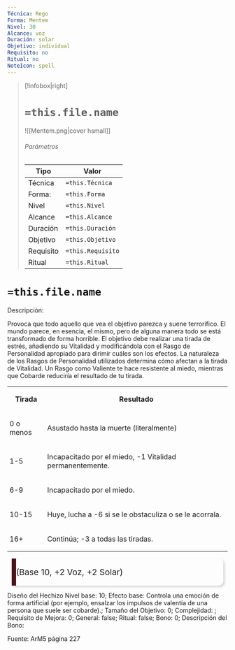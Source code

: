 ```yaml
---
Técnica: Rego
Forma: Mentem
Nivel: 30
Alcance: voz 
Duración: solar  
Objetivo: individual
Requisito: no
Ritual: no
NoteIcon: spell
---
```


> [!infobox|right]
> # `=this.file.name`
> ![[Mentem.png|cover hsmall]]
> ###### Parámetros
> Tipo |  Valor |
> ---|---|
> Técnica  | `=this.Técnica`  |
> Forma: | `=this.Forma`  |
> Nivel | `=this.Nivel`  |
> Alcance | `=this.Alcance` |
> Duración | `=this.Duración` |
> Objetivo | `=this.Objetivo` |
> Requisito | `=this.Requisito` |
> Ritual | `=this.Ritual` |

# `=this.file.name`
Descripción: <div style="min-height: var(--body-default-line-height);"><p>Provoca que todo aquello que vea el objetivo parezca y suene terrorífico. El mundo parece, en esencia, el mismo, pero de alguna manera todo se está transformado de forma horrible. El objetivo debe realizar una tirada de estrés, añadiendo su Vitalidad y modificándola con el Rasgo de Personalidad apropiado para dirimir cuáles son los efectos. La naturaleza de los Rasgos de Personalidad utilizados determina cómo afectan a la tirada de Vitalidad. Un Rasgo como Valiente te hace resistente al miedo, mientras que Cobarde reduciría el resultado de tu tirada.</p></div><table style="color: var(--body-active-color); border: 1px solid var(--body-active-color);"><tbody><tr><th style="padding: 2px 5px; empty-cells: show; min-width: 10px; color: var(--body-active-color); border: 1px solid var(--body-active-color);"><p>Tirada</p></th><th style="padding: 2px 5px; empty-cells: show; min-width: 10px; color: var(--body-active-color); border: 1px solid var(--body-active-color);"><p>Resultado</p></th></tr><tr><td style="padding: 2px 5px; empty-cells: show; min-width: 10px; color: var(--body-active-color); border: 1px solid var(--body-active-color);"><p>0 o menos</p></td><td style="padding: 2px 5px; empty-cells: show; min-width: 10px; color: var(--body-active-color); border: 1px solid var(--body-active-color);"><p>Asustado hasta la muerte (literalmente)</p></td></tr><tr><td style="padding: 2px 5px; empty-cells: show; min-width: 10px; color: var(--body-active-color); border: 1px solid var(--body-active-color);"><p>1-5</p></td><td style="padding: 2px 5px; empty-cells: show; min-width: 10px; color: var(--body-active-color); border: 1px solid var(--body-active-color);"><p>Incapacitado por el miedo, -1 Vitalidad permanentemente.</p></td></tr><tr><td style="padding: 2px 5px; empty-cells: show; min-width: 10px; color: var(--body-active-color); border: 1px solid var(--body-active-color);"><p>6-9</p></td><td style="padding: 2px 5px; empty-cells: show; min-width: 10px; color: var(--body-active-color); border: 1px solid var(--body-active-color);"><p>Incapacitado por el miedo.</p></td></tr><tr><td style="padding: 2px 5px; empty-cells: show; min-width: 10px; color: var(--body-active-color); border: 1px solid var(--body-active-color);"><p>10-15</p></td><td style="padding: 2px 5px; empty-cells: show; min-width: 10px; color: var(--body-active-color); border: 1px solid var(--body-active-color);"><p>Huye, lucha a -6 si se le obstaculiza o se le acorrala.</p></td></tr><tr><td style="padding: 2px 5px; empty-cells: show; min-width: 10px; color: var(--body-active-color); border: 1px solid var(--body-active-color);"><p>16+</p></td><td style="padding: 2px 5px; empty-cells: show; min-width: 10px; color: var(--body-active-color); border: 1px solid var(--body-active-color);"><p>Continúa; -3 a todas las tiradas.</p></td></tr></tbody></table><blockquote style="column-span: all; background: var(--quote-bg-color); color: var(--quote-text-color); padding: var(--quote-padding); font-family: var(--quote-font-family); margin: 10px; border-left: 10px solid rgb(75, 20, 30); border-top-right-radius: 10px; border-bottom-right-radius: 10px; font-size: 1.2rem; line-height: 1.5rem; box-shadow: rgba(44, 44, 44, 0.2) 3px 3px 5px;"><p><span style="font-family: var(--quote-font-family)">(Base 10, +2 Voz, +2 Solar)</span></p></blockquote><p class="" style="min-height: var(--body-default-line-height)"></p>

Diseño del Hechizo
Nivel base: 10; Efecto base: Controla una emoción de forma artificial (por ejemplo, ensalzar los impulsos de valentía de una persona que suele ser cobarde).;  Tamaño del Objetivo: 0; Complejidad: ; Requisito de Mejora: 0; General: false; Ritual: false; Bono: 0; Descripción del Bono: 

Fuente: ArM5 página 227